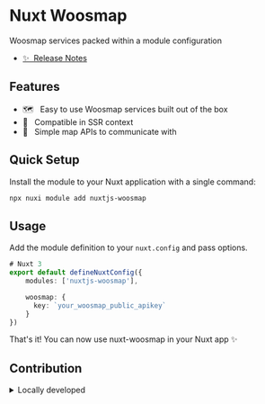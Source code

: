 # Nuxt Woosmap

<!-- [![npm version][npm-version-src]][npm-version-href]
[![License][license-src]][license-href]
[![Nuxt][nuxt-src]][nuxt-href] -->

Woosmap services packed within a module configuration

- [✨ &nbsp;Release Notes](/CHANGELOG.md)
<!-- - [🏀 Online playground](https://stackblitz.com/github/your-org/my-module?file=playground%2Fapp.vue) -->
<!-- - [📖 &nbsp;Documentation](https://example.com) -->

## Features

- 🗺️ &nbsp; Easy to use Woosmap services built out of the box
- 🚠 &nbsp; Compatible in SSR context
- 🌲 &nbsp; Simple map APIs to communicate with

## Quick Setup

Install the module to your Nuxt application with a single command:

```bash
npx nuxi module add nuxtjs-woosmap
```

## Usage

Add the module definition to your `nuxt.config` and pass options.

```ts
# Nuxt 3
export default defineNuxtConfig({
    modules: ['nuxtjs-woosmap'],

    woosmap: {
      key: `your_woosmap_public_apikey`
    }
})
```

That's it! You can now use nuxt-woosmap in your Nuxt app ✨


## Contribution

<details>
  <summary>Locally developed</summary>
  
  ```bash
  # Install dependencies
  npm install
  
  # Generate type stubs
  npm run dev:prepare
  
  # Develop with the playground
  npm run dev
  
  # Build the playground
  npm run dev:build
  
  # Run ESLint
  npm run lint
  
  # Run Vitest
  npm run test
  npm run test:watch
  
  # Release new version
  npm run release
  ```

</details>
